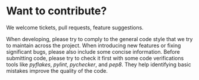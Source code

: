 # Want to contribute?

We welcome tickets, pull requests, feature suggestions.

When developing, please try to comply to the general code style that we try to
maintain across the project. When introducing new features or fixing
significant bugs, please also include some concise information. Before
submitting code, please try to check it first with some code verifications
tools like *pyflakes*, *pylint*, *pychecker*, and *pep8*. They help identifying
basic mistakes improve the quality of the code.

